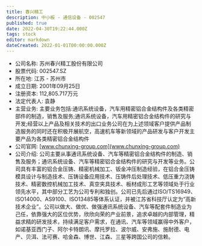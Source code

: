 ```yaml
---
title: 春兴精工
description: 中小板 - 通信设备 - 002547
published: true
date: 2022-04-30T19:22:44.000Z
tags: stock
editor: markdown
dateCreated: 2022-01-01T00:00:00.000Z
---
```


- 公司名称: 苏州春兴精工股份有限公司
- 股票代码: 002547.SZ
- 所在地: 江苏 - 苏州市
- 成立日期: 2001年09月25日
- 注册资本: 112,805.717万元
- 法定代表人: 袁静
- 主营业务: 主要业务包括:通讯系统设备，汽车用精密铝合金结构件及各类精密部件的制造，销售及服务;通讯系统设备，汽车用精密铝合金结构件的研究与开发;经营以上产品及相关技术的出口业务公司在为上述领域客户提供产品制造服务的同时还在积极开展航空，高速机车等新领域的产品研发与客户开发主要产品为各类精密铝合金结构件
- 公司官网: [www.chunxing-group.com](www.chunxing-group.com)
- 公司介绍: 公司主要从事通讯系统设备、汽车等精密铝合金结构件的制造、销售及服务；通讯系统设备、汽车等精密铝合金结构件的研究与开发等业务。公司具有丰富的铝合金压铸、精密机械加工、钣金冲压制造经验，在铝合金压铸模具设计与制造技术、压铸设备应用技术、压铸件后处理技术、低压重力浇铸技术、精密数控机械加工技术、真空夹具技术、板材成形工艺等领域处于行业领先水平，其中部分工艺为公司专利和独创。公司已先后通过ISO/TS16949、ISO14000、AS9100、ISO13485等体系认证，并被江苏省科技厅认定为“高新技术企业”。公司以做大、做优、做强通讯系统设备、汽车等配套件制造业为己任，依靠强大的区位优势，欣欣向荣的产业前景，追求卓越的内部管理，精益求精的研发技术，持续满足客户需求，在通讯、汽车等领域赢得中外客户，如诺基亚西门子、阿尔卡特朗讯、摩托罗拉、波尔威、安弗施、施耐德、电产、贝洱、法可赛、哈金森、博世、江森、三星等跨国公司的信赖。



